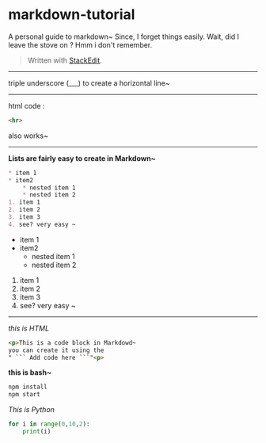 # markdown-tutorial
A personal guide to markdown~ Since, I forget things easily. Wait, did I leave the stove on ? Hmm i don't remember.




> Written with [StackEdit](https://stackedit.io/).
___
triple underscore (___) to create a horizontal line~
<hr> 
html code :

 ```html 
 <hr>
 ```
also works~
___

**Lists are fairly easy to create in Markdown~**

```markdown
* item 1
* item2
	* nested item 1
	* nested item 2
1. item 1
2. item 2
3. item 3
4. see? very easy ~
```
* item 1
* item2
	* nested item 1
	* nested item 2
1. item 1
2. item 2
3. item 3
4. see? very easy ~
___
_this is HTML_
```html
<p>This is a code block in Markdowd~
you can create it using the 
" ``` Add code here ```"<p>
```

**this is bash~**
```bash
npm install 
npm start 
```
_This is Python_

```python
for i in range(0,10,2):
	print(i)
```

